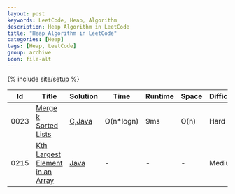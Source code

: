 ```yaml
---
layout: post
keywords: LeetCode, Heap, Algorithm
description: Heap Algorithm in LeetCode
title: "Heap Algorithm in LeetCode"
categories: [Heap]
tags: [Heap, LeetCode]
group: archive
icon: file-alt
---
```

{% include site/setup %}

|Id  | Title  | Solution   | Time | Runtime |  Space | Difficulty  | Catagory|
 ------------ | ------------ | ------------ | ------------ | ------------ | ------------ | ------------ | ------------
|0023|[Merge k Sorted Lists](https://leetcode.com/problems/merge-k-sorted-lists) | [C,Java](https://e.srl/leetcode-23/)  | O(n\*logn) |9ms| O(n)  |  Hard |Heap|
|0215|[Kth Largest Element in an Array](https://leetcode.com/problems/kth-largest-element-in-an-array) | [Java](https://e.srl/leetcode-215/)  |-|-|-| Medium |Heap|









